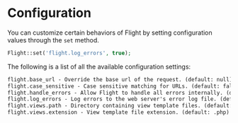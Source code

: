 # <a name="configuration"></a> Configuration

You can customize certain behaviors of Flight by setting configuration values
through the `set` method.

``` php
Flight::set('flight.log_errors', true);
```

The following is a list of all the available configuration settings:

``` html 
flight.base_url - Override the base url of the request. (default: null)
flight.case_sensitive - Case sensitive matching for URLs. (default: false)
flight.handle_errors - Allow Flight to handle all errors internally. (default: true)
flight.log_errors - Log errors to the web server's error log file. (default: false)
flight.views.path - Directory containing view template files. (default: ./views)
flight.views.extension - View template file extension. (default: .php)
```